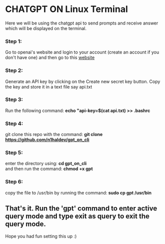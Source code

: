 # CHATGPT ON Linux Terminal

Here we will be using the chatgpt api to send prompts and receive answer which will be displayed on the terminal.
<br>
### Step 1:<br> 
Go to openai's website and login to your account (create an account if you don't have one) and then go to this <a href="https://platform.openai.com/account/api-keys" target="_blank">website</a> <br>

### Step 2: <br>
Generate an API key by clicking on the Create new secret key button. Copy the key and store it in a text file say api.txt

### Step 3: <br>
Run the following command: <b>echo "api-key=$(cat api.txt) >> .bashrc</b>

### Step 4: <br>
git clone this repo with the command: <b>git clone https://github.com/n1haldev/gpt_on_cli</b>

### Step 5: <br>
enter the directory using: <b>cd gpt_on_cli</b> <br>
and then run the command: <b>chmod +x gpt</b>

### Step 6: <br>
copy the file to /usr/bin by running the command: <b>sudo cp gpt /usr/bin</b>

## That's it. Run the 'gpt' command to enter active query mode and type exit as query to exit the query mode.
Hope you had fun setting this up :)

